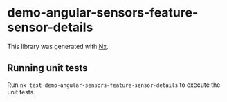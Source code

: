 # demo-angular-sensors-feature-sensor-details

This library was generated with [Nx](https://nx.dev).

## Running unit tests

Run `nx test demo-angular-sensors-feature-sensor-details` to execute the unit tests.
